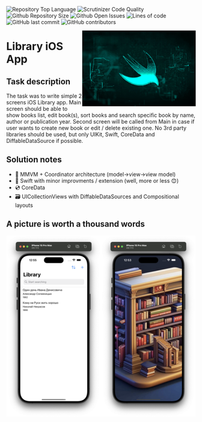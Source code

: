 ![Repository Top Language](https://img.shields.io/github/languages/top/maksimvm/DNSLibrary)
![Scrutinizer Code Quality](https://img.shields.io/scrutinizer/quality/g/maksimvm/DNSLibrary/dev)
![Github Repository Size](https://img.shields.io/github/repo-size/maksimvm/DNSLibrary)
![Github Open Issues](https://img.shields.io/github/issues/maksimvm/DNSLibrary)
![Lines of code](https://img.shields.io/tokei/lines/github/maksimvm/DNSLibrary)
![GitHub last commit](https://img.shields.io/github/last-commit/maksimvm/DNSLibrary)
![GitHub contributors](https://img.shields.io/github/contributors/maksimvm/DNSLibrary)

<img align="right" width="60%" src="./images/swift.jpg">

# Library iOS App

## Task description

The task was to write simple 2 screens iOS Library app.
Main screen should be able to show books list, edit book(s), sort books and search specific book by name, author or publication year.
Second screen will be called from Main in case if user wants to create new book or edit / delete existing one.
No 3rd party libraries should be used, but only UIKit, Swift, CoreData and DiffableDataSource if possible.


## Solution notes

- :trident: MMVM + Coordinator architecture (model->view->view model)
- :book: Swift with minor improvments / extension (well, more or less :blush:)
- :cd: CoreData
- :card_file_box: UICollectionViews with DiffableDataSources and Compositional layouts


## A picture is worth a thousand words

<img align="right" width="50%" src="./images/launch-screen.png">
<img align="right" width="50%" src="./images/main-screen.png">
